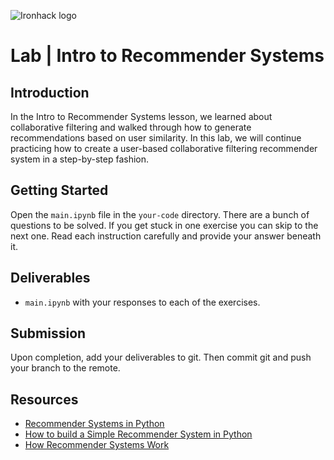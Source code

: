 ![Ironhack logo](https://i.imgur.com/1QgrNNw.png)

# Lab | Intro to Recommender Systems

## Introduction

In the Intro to Recommender Systems lesson, we learned about collaborative filtering and walked through how to generate recommendations based on user similarity. In this lab, we will continue practicing how to create a user-based collaborative filtering recommender system in a step-by-step fashion.

## Getting Started

Open the `main.ipynb` file in the `your-code` directory. There are a bunch of questions to be solved. If you get stuck in one exercise you can skip to the next one. Read each instruction carefully and provide your answer beneath it.

## Deliverables

- `main.ipynb` with your responses to each of the exercises.

## Submission

Upon completion, add your deliverables to git. Then commit git and push your branch to the remote.

## Resources

- [Recommender Systems in Python](https://www.datacamp.com/community/tutorials/recommender-systems-python)
- [How to build a Simple Recommender System in Python](https://towardsdatascience.com/how-to-build-a-simple-recommender-system-in-python-375093c3fb7d)
- [How Recommender Systems Work](https://medium.com/coinmonks/how-recommender-systems-works-python-code-850a770a656b)